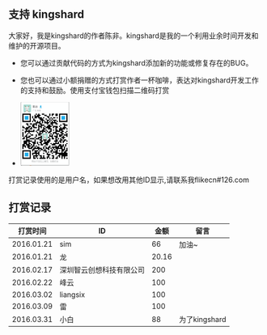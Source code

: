 ## 支持 kingshard
大家好，我是kingshard的作者陈非。kingshard是我的一个利用业余时间开发和维护的开源项目。

- 您可以通过贡献代码的方式为kingshard添加新的功能或修复存在的BUG。

- 您也可以通过小额捐赠的方式打赏作者一杯咖啡，表达对kingshard开发工作的支持和鼓励。使用支付宝钱包扫描二维码打赏

- <img src="donate.png" width="20%" height="20%">

打赏记录使用的是用户名，如果想改用其他ID显示,请联系我flikecn#126.com

## 打赏记录

|打赏时间|ID|金额|留言|
|---|---|---|------|
|2016.01.21|sim|66|加油~|
|2016.01.21|龙|20.16||
|2016.02.17|深圳智云创想科技有限公司|200||
|2016.02.22|峰云|100||
|2016.03.02|liangsix|100||
|2016.03.09|雷|100||
|2016.03.31|小白|88|为了kingshard|